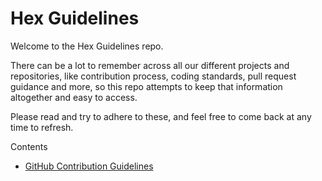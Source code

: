 # Hex Guidelines

Welcome to the Hex Guidelines repo.

There can be a lot to remember across all our different projects and
repositories, like contribution process, coding standards, pull request guidance
and more, so this repo attempts to keep that information altogether and easy to
access.

Please read and try to adhere to these, and feel free to come back at any time
to refresh.

Contents

- [GitHub Contribution Guidelines](https://github.com/hex-digital/guidelines/blob/master/github-contributing/README.md)
